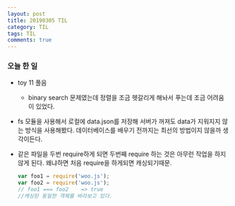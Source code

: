 ```yaml
---
layout: post
title: 20190305 TIL
category: TIL
tags: TIL
comments: true
---
```


### 오늘 한 일

- toy 11 풀음 

  - binary search 문제였는데 정렬을 조금 헷갈리게 해놔서 푸는데 조금 어려움이 있었다.

- fs 모듈을 사용해서 로컬에 data.json를 저장해 서버가 꺼져도 data가 지워지지 않는 방식을 사용해봤다. 데이터베이스를 배우기 전까지는 최선의 방법이지 않을까 생각이든다.

- 같은 파일을 두번 require하게 되면 두번째 require 하는 것은 아무런 작업을 하지 않게 된다. 왜냐하면 처음 require을 하게되면 캐싱되기때문.

  ```js
  var foo1 = require('woo.js');
  var foo2 = require('woo.js');
  // foo1 === foo2    => true
  //캐싱된 동일한 객체를 바라보고 있다.
  ```

  